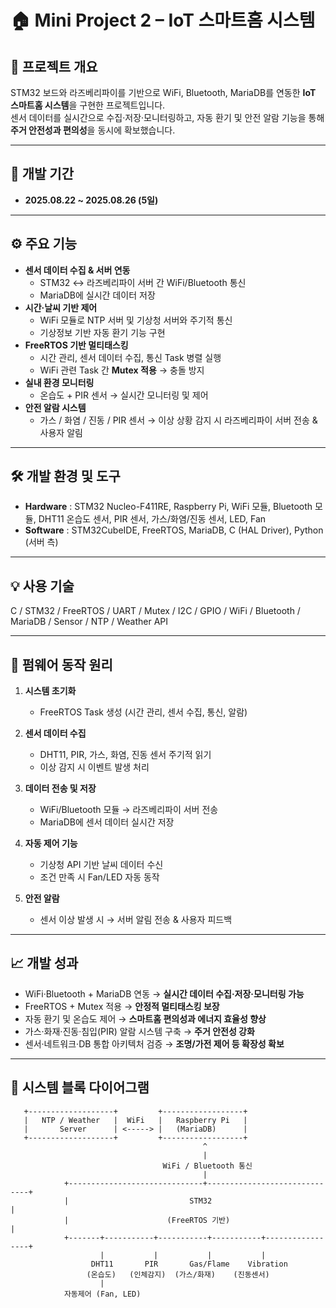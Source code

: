 # 🏠 Mini Project 2 – IoT 스마트홈 시스템

## 📌 프로젝트 개요
STM32 보드와 라즈베리파이를 기반으로 WiFi, Bluetooth, MariaDB를 연동한 **IoT 스마트홈 시스템**을 구현한 프로젝트입니다.  
센서 데이터를 실시간으로 수집·저장·모니터링하고, 자동 환기 및 안전 알람 기능을 통해 **주거 안전성과 편의성**을 동시에 확보했습니다.  

---

## 🔧 개발 기간
- **2025.08.22 ~ 2025.08.26 (5일)**

---

## ⚙️ 주요 기능
- **센서 데이터 수집 & 서버 연동**
  - STM32 ↔ 라즈베리파이 서버 간 WiFi/Bluetooth 통신  
  - MariaDB에 실시간 데이터 저장  
- **시간·날씨 기반 제어**
  - WiFi 모듈로 NTP 서버 및 기상청 서버와 주기적 통신  
  - 기상정보 기반 자동 환기 기능 구현  
- **FreeRTOS 기반 멀티태스킹**
  - 시간 관리, 센서 데이터 수집, 통신 Task 병렬 실행  
  - WiFi 관련 Task 간 **Mutex 적용** → 충돌 방지  
- **실내 환경 모니터링**
  - 온습도 + PIR 센서 → 실시간 모니터링 및 제어  
- **안전 알람 시스템**
  - 가스 / 화염 / 진동 / PIR 센서 → 이상 상황 감지 시 라즈베리파이 서버 전송 & 사용자 알림  

---

## 🛠️ 개발 환경 및 도구
- **Hardware** : STM32 Nucleo-F411RE, Raspberry Pi, WiFi 모듈, Bluetooth 모듈, DHT11 온습도 센서, PIR 센서, 가스/화염/진동 센서, LED, Fan  
- **Software** : STM32CubeIDE, FreeRTOS, MariaDB, C (HAL Driver), Python (서버 측)  

---

## 💡 사용 기술
C / STM32 / FreeRTOS / UART / Mutex / I2C / GPIO / WiFi / Bluetooth / MariaDB / Sensor / NTP / Weather API  

---

## 🔄 펌웨어 동작 원리
1. **시스템 초기화**  
   - FreeRTOS Task 생성 (시간 관리, 센서 수집, 통신, 알람)  

2. **센서 데이터 수집**  
   - DHT11, PIR, 가스, 화염, 진동 센서 주기적 읽기  
   - 이상 감지 시 이벤트 발생 처리  

3. **데이터 전송 및 저장**  
   - WiFi/Bluetooth 모듈 → 라즈베리파이 서버 전송  
   - MariaDB에 센서 데이터 실시간 저장  

4. **자동 제어 기능**  
   - 기상청 API 기반 날씨 데이터 수신  
   - 조건 만족 시 Fan/LED 자동 동작  

5. **안전 알람**  
   - 센서 이상 발생 시 → 서버 알림 전송 & 사용자 피드백  

---

## 📈 개발 성과
- WiFi·Bluetooth + MariaDB 연동 → **실시간 데이터 수집·저장·모니터링 가능**  
- FreeRTOS + Mutex 적용 → **안정적 멀티태스킹 보장**  
- 자동 환기 및 온습도 제어 → **스마트홈 편의성과 에너지 효율성 향상**  
- 가스·화재·진동·침입(PIR) 알람 시스템 구축 → **주거 안전성 강화**  
- 센서·네트워크·DB 통합 아키텍처 검증 → **조명/가전 제어 등 확장성 확보**  

---

## 📸 시스템 블록 다이어그램
```plaintext
   +-------------------+         +------------------+
   |   NTP / Weather   |  WiFi   |   Raspberry Pi   |
   |       Server      | <-----> |   (MariaDB)      |
   +-------------------+         +------------------+
                                           ^
                                           |
                                  WiFi / Bluetooth 통신
                                           |
            +------------------------------+------------------------------+
            |                           STM32                             |
            |                      (FreeRTOS 기반)                        |
            +-------+-----------+-----------+-----------+-----------------+
                    |           |           |           | 
                  DHT11       PIR       Gas/Flame    Vibration
                 (온습도)   (인체감지)  (가스/화재)    (진동센서)
                    |
            자동제어 (Fan, LED)
